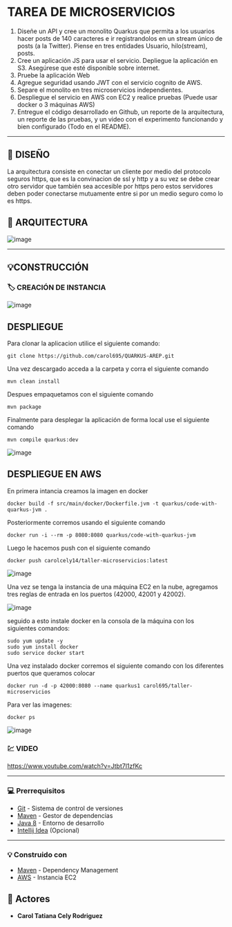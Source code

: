 # TAREA DE MICROSERVICIOS

1. Diseñe un API y cree un monolito  Quarkus que permita a los usuarios hacer posts de 140 caracteres e ir registrandolos en un stream único de posts (a la Twitter). Piense en tres entidades Usuario, hilo(stream), posts.
2. Cree un aplicación JS para usar el servicio. Depliegue la aplicación en S3. Asegúrese que esté disponible sobre internet.
3. Pruebe la aplicación Web
4. Agregue seguridad usando JWT con el servicio cognito de AWS.
5. Separe el monolito en tres microservicios independientes.
6. Despliegue el servicio en AWS con EC2 y realice pruebas (Puede usar docker o 3 máquinas AWS)
7. Entregue el código desarrollado en Github, un reporte de la arquitectura, un reporte de las pruebas, y un video con el experimento funcionando y bien configurado (Todo en el README).
**** 

## :newspaper: DISEÑO 

La arquitectura consiste en conectar un cliente por medio del protocolo seguros https, que es la convinacion de ssl y http y a su vez se debe crear otro servidor que también sea accesible por https pero estos servidores deben poder conectarse mutuamente entre si por un medio seguro como lo es https.

## :mag_right: ARQUITECTURA

![image](https://user-images.githubusercontent.com/63822072/234689996-77e6c5e7-7421-4baf-b28d-855f0c9806ce.png)


****

## :bulb:CONSTRUCCIÓN 

### :label: CREACIÓN DE INSTANCIA

![image](https://user-images.githubusercontent.com/63822072/234681937-183c2ccc-08f0-453d-8bb4-3117a453d83e.png)

## DESPLIEGUE
Para clonar la aplicacion utilice el siguiente comando:
```
git clone https://github.com/carol695/QUARKUS-AREP.git
```
Una vez descargado acceda a la carpeta y corra el siguiente comando
```
mvn clean install
```
Despues empaquetamos con el siguiente comando
```
mvn package
```

Finalmente para desplegar la aplicación de forma local use el siguiente comando
```
mvn compile quarkus:dev
```

![image](https://user-images.githubusercontent.com/63822072/234682566-f3259bc7-e860-40a4-a51d-1b1633c8f4b1.png)


## DESPLIEGUE EN AWS

En primera intancia creamos la imagen en docker

```
docker build -f src/main/docker/Dockerfile.jvm -t quarkus/code-with-quarkus-jvm .
```

Posteriormente corremos usando el siguiente comando

```
docker run -i --rm -p 8080:8080 quarkus/code-with-quarkus-jvm
```

Luego le hacemos push con el siguiente comando 

```
docker push carolcely14/taller-microservicios:latest
```

![image](https://user-images.githubusercontent.com/63822072/234683385-d7b3060a-0546-4fc9-8669-067941c9cf37.png)


Una vez se tenga la instancia de una máquina EC2 en la nube, agregamos tres reglas de entrada
en los puertos (42000, 42001 y 42002).

![image](https://user-images.githubusercontent.com/63822072/234683532-c0c5ae1e-00b2-45ea-ad6f-4e5e1c853275.png)

seguido a esto instale docker en la consola de la máquina con los siguientes comandos:

```
sudo yum update -y
sudo yum install docker
sudo service docker start
```
Una vez instalado docker corremos el siguiente comando con los diferentes puertos que queramos colocar

```
docker run -d -p 42000:8080 --name quarkus1 carol695/taller-microservicios
```

Para ver las imagenes:

````
docker ps
````

![image](https://user-images.githubusercontent.com/63822072/234684057-90405b7d-4376-48e9-8543-4f92e609194b.png)

### :chart: VIDEO

https://www.youtube.com/watch?v=Jtbt7l1zfKc

****
### :computer: Prerrequisitos

-   [Git](https://git-scm.com/downloads) - Sistema de control de versiones
-   [Maven](https://maven.apache.org/download.cgi) - Gestor de dependencias
-   [Java 8](https://www.java.com/download/ie_manual.jsp) - Entorno de desarrollo
-   [Intellij Idea](https://www.jetbrains.com/es-es/idea/download/) (Opcional)

****

### :bulb: Construido con

* [Maven](https://maven.apache.org/) - Dependency Management
* [AWS](https://aws.amazon.com/) - Instancia EC2


## :woman: Actores

* **Carol Tatiana Cely Rodriguez** 
